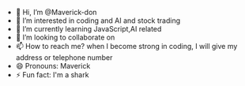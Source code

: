 - 👋 Hi, I’m @Maverick-don
- 👀 I’m interested in coding and AI and stock trading
- 🌱 I’m currently learning JavaScript,AI related
- 💞️ I’m looking to collaborate on 
- 📫 How to reach me? when I become strong in coding, I will give my address or telephone number 
- 😄 Pronouns: Maverick
- ⚡ Fun fact: I'm a shark

<!---
Maverick-don/Maverick-don is a ✨ special ✨ repository because its `README.md` (this file) appears on your GitHub profile.
You can click the Preview link to take a look at your changes.
--->
